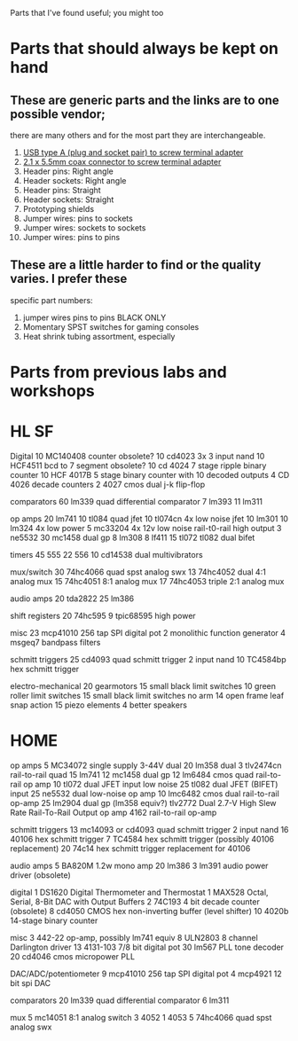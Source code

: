Parts that I've found useful; you might too

# Parts that should always be kept on hand

## These are generic parts and the  links are to one possible vendor; 
there are many others and for the most part they are interchangeable.

1. [USB type A (plug and socket pair) to screw terminal
adapter](https://www.amazon.com/dp/B09TP7QGW4/)
1. [2.1 x 5.5mm coax connector to screw terminal
adapter](https://www.amazon.com/DAYKIT-Female-2-1x5-5MM-Adapter-Connector/dp/B01J1WZENK/)
1. Header pins: Right angle 
1. Header sockets: Right angle 
1. Header pins: Straight 
1. Header sockets: Straight 
1. Prototyping shields
1. Jumper wires: pins to sockets 
1. Jumper wires: sockets to sockets 
1. Jumper wires: pins to pins

## These are a little harder to find or the quality varies. I prefer these
specific part numbers:

1. jumper wires pins to pins BLACK ONLY
1. Momentary SPST switches for gaming consoles
1. Heat shrink tubing assortment, especially



# Parts from previous labs and workshops
HL SF
================
Digital
10 MC140408 counter obsolete? 
10 cd4023 3x 3 input nand
10 HCF4511 bcd to 7 segment obsolete?
10 cd 4024 7 stage ripple binary counter
10 HCF 4017B 5 stage binary counter with 10 decoded outputs
4 CD 4026 decade counters
2 4027 cmos dual j-k flip-flop

comparators
60 lm339 quad differential comparator
7 lm393 
11 lm311

op amps
20 lm741
10 tl084 quad jfet 
10 tl074cn 4x low noise jfet
10 lm301
10 lm324 4x low power 
5 mc33204 4x 12v low noise rail-t0-rail high output
3 ne5532 
30 mc1458 dual gp
8 lm308 
8 lf411
15 tl072 tl082 dual bifet

timers
45 555
22 556
10 cd14538 dual multivibrators

mux/switch
30 74hc4066 quad spst analog swx
13 74hc4052 dual 4:1 analog mux
15 74hc4051 8:1 analog mux
17 74hc4053 triple 2:1 analog mux

audio amps
20 tda2822 
25 lm386

shift registers
20 74hc595
9 tpic68595 high power

misc
23 mcp41010 256 tap SPI digital pot
2 monolithic function generator
4 msgeq7 bandpass filters

schmitt triggers
25 cd4093 quad schmitt trigger 2 input nand
10 TC4584bp hex schmitt trigger

electro-mechanical
20 gearmotors
15 small black limit switches
10 green roller limit switches
15 small black limit switches no arm
14 open frame leaf snap action
15 piezo elements
4 better speakers

HOME
================

op amps
5 MC34072 single supply 3-44V dual 
20 lm358 dual 
3 tlv2474cn rail-to-rail quad
15 lm741
12 mc1458 dual gp
12 lm6484 cmos quad rail-to-rail op amp
10 tl072 dual JFET input low noise 
25 tl082 dual JFET (BIFET) input 
25 ne5532 dual low-noise op amp
10 lmc6482 cmos dual rail-to-rail op-amp
25 lm2904 dual gp (lm358 equiv?)
tlv2772 Dual 2.7-V High Slew Rate Rail-To-Rail Output op amp
4162 rail-to-rail op-amp

schmitt triggers
13 mc14093 or cd4093 quad schmitt trigger 2 input nand
16 40106 hex schmitt trigger
7 TC4584 hex schmitt trigger (possibly 40106 replacement)
20 74c14 hex schmitt trigger replacement for 40106


audio amps
5 BA820M 1.2w mono amp
20 lm386
3 lm391 audio power driver (obsolete)

digital
1 DS1620 Digital Thermometer and Thermostat 
1 MAX528 Octal, Serial, 8-Bit DAC with Output Buffers
2 74C193 4 bit decade counter (obsolete)
8 cd4050 CMOS hex non-inverting buffer (level shifter)
10 4020b 14-stage binary counter 

misc
3 442-22 op-amp, possibly lm741 equiv
8 ULN2803 8 channel Darlington driver
13 4131-103 7/8 bit digital pot
30 lm567 PLL tone decoder
20 cd4046 cmos micropower PLL

DAC/ADC/potentiometer
9 mcp41010 256 tap SPI digital pot
4 mcp4921 12 bit spi DAC

comparators
20 lm339 quad differential comparator
6 lm311 

mux
5 mc14051 8:1 analog switch
3 4052
1 4053
5 74hc4066 quad spst analog swx

